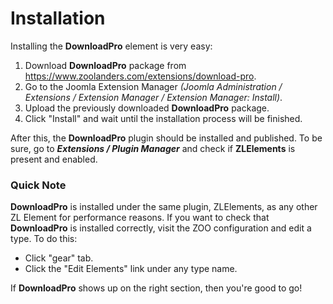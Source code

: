 # Installation

Installing the **DownloadPro** element is very easy:

1. Download **DownloadPro** package from https://www.zoolanders.com/extensions/download-pro.
2. Go to the Joomla Extension Manager *(Joomla Administration / Extensions / Extension Manager / Extension Manager: Install)*.
3. Upload the previously downloaded **DownloadPro** package.
4. Click "Install" and wait until the installation process will be finished.

After this, the **DownloadPro** plugin should be installed and published. To be sure, go to ***Extensions / Plugin Manager*** and check if **ZLElements** is present and enabled.

### Quick Note
**DownloadPro** is installed under the same plugin, ZLElements, as any other ZL Element for performance reasons. If you want to check that **DownloadPro** is installed correctly, visit the ZOO configuration and edit a type.
To do this: 
- Click "gear" tab.
- Click the "Edit Elements" link under any type name. 

If **DownloadPro** shows up on the right section, then you're good to go!

